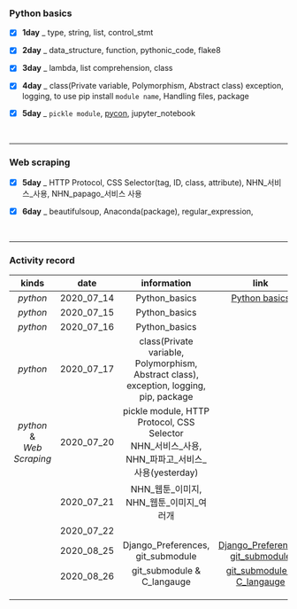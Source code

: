 ### Python basics

- [x] __1day__ _ type, string, list, control_stmt
- [x] __2day__ _ data_structure, function, pythonic_code, flake8
- [x] __3day__ _ lambda, list comprehension, class

- [x] __4day__ _ class(Private variable, Polymorphism, Abstract class)  exception, logging, to use pip install `module name`, Handling files, package

- [x] __5day__ _ `pickle module`, [pycon](https://www.pycon.kr/en/2020/), jupyter_notebook

<br />

---

### Web scraping

- [x] __5day__ _ HTTP Protocol, CSS Selector(tag, ID, class, attribute), NHN\_서비스_사용, NHN\_papago\_서비스 사용

- [x] __6day__ _ beautifulsoup, Anaconda(package), regular_expression,


<br />

---

### Activity record

|                kinds                |    date    |                         information                          |                             link                             |
| :---------------------------------: | :--------: | :----------------------------------------------------------: | :----------------------------------------------------------: |
|              *python*               | 2020_07_14 |                        Python_basics                         | [Python basics](https://github.com/nickhealthy/TIL/blob/master/2020_07_14/Python_basics.md) |
|              *python*               | 2020_07_15 |                        Python_basics                         |                                                              |
|              *python*               | 2020_07_16 |                        Python_basics                         |                                                              |
|              *python*               | 2020_07_17 | class(Private variable, Polymorphism, Abstract class), <br />exception, logging, pip, package |                                                              |
| *python*<br />&<br />*Web Scraping* | 2020_07_20 | pickle module, HTTP Protocol, CSS Selector<br />NHN\_서비스\_사용, NHN\_파파고\_서비스\_사용(yesterday) |                                                              |
|                                     | 2020_07_21 |         NHN\_웹툰\_이미지, NHN\_웹툰\_이미지_여러개          |                                                              |
|                                     | 2020_07_22 |                                                              |                                                              |
|                                     | 2020_08_25 |              Django_Preferences, git_submodule               | [Django_Preferences](https://github.com/nickhealthy/TIL/blob/master/2020_08_25/Django_Preferences.md) <br />[git_submodule](https://github.com/nickhealthy/TIL/blob/master/2020_08_25/git_submodule.md) |
|                                     | 2020_08_26 |                  git_submodule & C_langauge                  | [git_submodule & C_langauge](https://github.com/nickhealthy/TIL/blob/master/2020_08_26/git_submodule%20%26%20C_langauge.md) |
|                                     |            |                                                              |                                                              |
|                                     |            |                                                              |                                                              |
|                                     |            |                                                              |                                                              |



<br />




